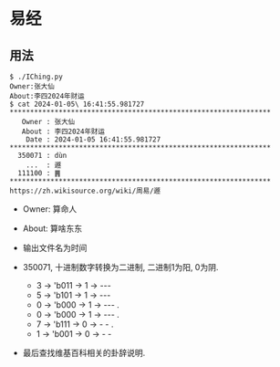 # 易经

## 用法
```
$ ./IChing.py
Owner:张大仙
About:李四2024年财运
$ cat 2024-01-05\ 16:41:55.981727 
****************************************************************
   Owner : 张大仙
   About : 李四2024年财运
    Date : 2024-01-05 16:41:55.981727
****************************************************************
  350071 : dùn
    ...  : 遯
  111100 : ䷠
****************************************************************
https://zh.wikisource.org/wiki/周易/遯
```
* Owner: 算命人
* About: 算啥东东
* 输出文件名为时间 
* 350071, 十进制数字转换为二进制, 二进制1为阳, 0为阴.
    * 3 -> 'b011 -> 1 -> ---
    * 5 -> 'b101 -> 1 -> ---
    * 0 -> 'b000 -> 1 -> --- .
    * 0 -> 'b000 -> 1 -> --- .
    * 7 -> 'b111 -> 0 -> - - .
    * 1 -> 'b001 -> 0 -> - -

* 最后查找维基百科相关的卦辞说明.

